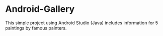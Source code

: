 # Android-Gallery
This simple project using Android Studio (Java) includes information for 5 paintings by famous painters.
